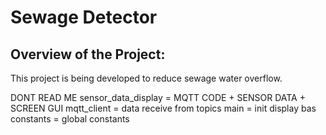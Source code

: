 # Sewage Detector
## Overview of the Project:
This project is being developed to reduce sewage water overflow.

DONT READ ME
sensor_data_display = MQTT CODE + SENSOR DATA + SCREEN GUI
mqtt_client = data receive from topics
main = init display bas
constants = global constants